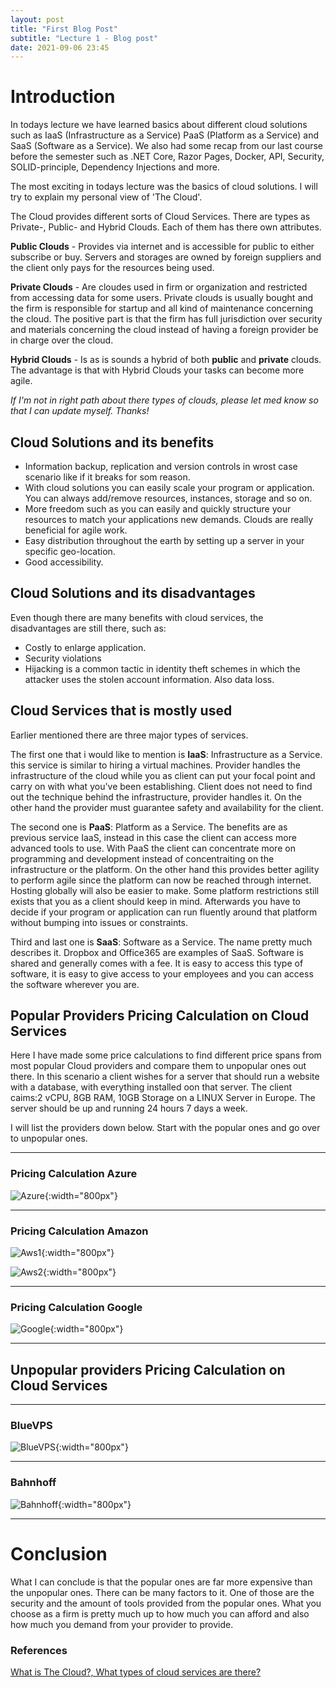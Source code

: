 ```yaml
---
layout: post
title: "First Blog Post"
subtitle: "Lecture 1 - Blog post"
date: 2021-09-06 23:45
---
```


# Introduction

In todays lecture we have learned basics about different cloud solutions such as IaaS (Infrastructure as a Service) PaaS (Platform as a Service) and SaaS (Software as a Service). We also had some recap from our last course before the semester such as .NET Core, Razor Pages, Docker, API, Security, SOLID-principle, Dependency Injections and more.

The most exciting in todays lecture was the basics of cloud solutions. I will try to explain my personal view of 'The Cloud'.

The Cloud provides different sorts of Cloud Services. There are types as Private-, Public- and Hybrid Clouds. Each of them has there own attributes.

**Public Clouds** - Provides via internet and is accessible for public to either subscribe or buy. Servers and storages are owned by foreign suppliers and the client only pays for the resources being used.

**Private Clouds** - Are cloudes used in firm or organization and restricted from accessing data for some users. Private clouds is usually bought and the firm is responsible for startup and all kind of maintenance concerning the cloud. The positive part is that the firm has full jurisdiction over security and materials concerning the cloud instead of having a foreign provider be in charge over the cloud.

**Hybrid Clouds** - Is as is sounds a hybrid of both **public** and **private** clouds. The advantage is that with Hybrid Clouds your tasks can become more agile.

_If I'm not in right path about there types of clouds, please let med know so that I can update myself. Thanks!_

## Cloud Solutions and its benefits

- Information backup, replication and version controls in wrost case scenario like if it breaks for som reason.
- With cloud solutions you can easily scale your program or application. You can always add/remove resources, instances, storage and so on.
- More freedom such as you can easily and quickly structure your resources to match your applications new demands. Clouds are really beneficial for agile work.
- Easy distribution throughout the earth by setting up a server in your specific geo-location.
- Good accessibility.

## Cloud Solutions and its disadvantages

Even though there are many benefits with cloud services, the disadvantages are still there, such as:

- Costly to enlarge application.
- Security violations
- Hijacking is a common tactic in identity theft schemes in which the attacker uses the stolen account information. Also data loss.

## Cloud Services that is mostly used

Earlier mentioned there are three major types of services.

The first one that i would like to mention is **IaaS**: Infrastructure as a Service. this service is similar to hiring a virtual machines. Provider handles the infrastructure of the cloud while you as client can put your focal point and carry on with what you've been establishing. Client does not need to find out the technique behind the infrastructure, provider handles it. On the other hand the provider must guarantee safety and availability for the client.

The second one is **PaaS**: Platform as a Service. The benefits are as previous service IaaS, instead in this case the client can access more advanced tools to use. With PaaS the client can concentrate more on programming and development instead of concentraiting on the infrastructure or the platform. On the other hand this provides better agility to perform agile since the platform can now be reached through internet. Hosting globally will also be easier to make. Some platform restrictions still exists that you as a client should keep in mind. Afterwards you have to decide if your program or application can run fluently around that platform without bumping into issues or constraints.

Third and last one is **SaaS**: Software as a Service. The name pretty much describes it. Dropbox and Office365 are examples of SaaS. Software is shared and generally comes with a fee. It is easy to access this type of software, it is easy to give access to your employees and you can access the software wherever you are.

## Popular Providers Pricing Calculation on Cloud Services

Here I have made some price calculations to find different price spans from most popular Cloud providers and compare them to unpopular ones out there. In this scenario a client wishes for a server that should run a website with a database, with everything installed oon that server. The client caims:2 vCPU, 8GB RAM, 10GB Storage on a LINUX Server in Europe. The server should be up and running 24 hours 7 days a week.

I will list the providers down below. Start with the popular ones and go over to unpopular ones.

---

### Pricing Calculation Azure

![Azure](/images/Azure.png){:width="800px"}

---

### Pricing Calculation Amazon

![Aws1](/images/Amazon_first.png){:width="800px"}

![Aws2](/images/Amazon_second.png){:width="800px"}

---

### Pricing Calculation Google

![Google](/images/Google.png){:width="800px"}

---

## Unpopular providers Pricing Calculation on Cloud Services

---

### BlueVPS

![BlueVPS](/images/BlueVPS.png){:width="800px"}

---

### Bahnhoff

![Bahnhoff](/images/Bahnhoff.png){:width="800px"}

---

# Conclusion

What I can conclude is that the popular ones are far more expensive than the unpopular ones. There can be many factors to it. One of those are the security and the amount of tools provided from the popular ones. What you choose as a firm is pretty much up to how much you can afford and also how much you demand from your provider to provide.

### References

[What is The Cloud?, What types of cloud services are there?](https://www.citrix.com/solutions/digital-workspace/what-is-a-cloud-service.html)
